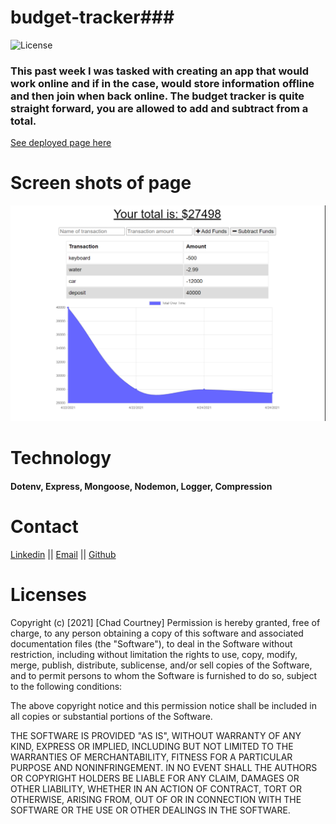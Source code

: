 # budget-tracker### 

![License](https://img.shields.io/badge/License-MIT-brightgreen.svg)

### This past week I was tasked with creating an app that would work online and if in the case, would store information offline and then join when back online. The budget tracker is quite straight forward, you are allowed to add and subtract from a total.

<a href="https://stormy-taiga-31660.herokuapp.com/" target="_blank">See deployed page here </a>

# Screen shots of page
![page](https://github.com/chadcourtney9/budget-tracker/blob/main/public/images/screencap.PNG)


# Technology
#### Dotenv, Express, Mongoose, Nodemon, Logger, Compression

# Contact
[Linkedin](https://www.linkedin.com/in/chad-courtney-7951721ba/) ||
[Email](chadcourtney567@gmail.com) ||
[Github](https://github.com/chadcourtney9)

# Licenses 

Copyright (c) [2021] [Chad Courtney]
Permission is hereby granted, free of charge, to any person obtaining a copy of this software and associated documentation files (the "Software"), to deal in the Software without restriction, including without limitation the rights to use, copy, modify, merge, publish, distribute, sublicense, and/or sell copies of the Software, and to permit persons to whom the Software is furnished to do so, subject to the following conditions:

The above copyright notice and this permission notice shall be included in all copies or substantial portions of the Software.

THE SOFTWARE IS PROVIDED "AS IS", WITHOUT WARRANTY OF ANY KIND, EXPRESS OR IMPLIED, INCLUDING BUT NOT LIMITED TO THE WARRANTIES OF MERCHANTABILITY, FITNESS FOR A PARTICULAR PURPOSE AND NONINFRINGEMENT. IN NO EVENT SHALL THE AUTHORS OR COPYRIGHT HOLDERS BE LIABLE FOR ANY CLAIM, DAMAGES OR OTHER LIABILITY, WHETHER IN AN ACTION OF CONTRACT, TORT OR OTHERWISE, ARISING FROM, OUT OF OR IN CONNECTION WITH THE SOFTWARE OR THE USE OR OTHER DEALINGS IN THE SOFTWARE.
